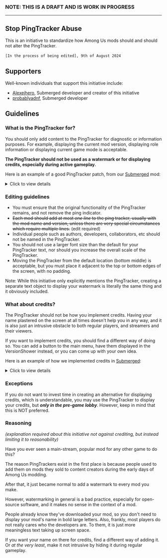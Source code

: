 ### NOTE: THIS IS A DRAFT AND IS WORK IN PROGRESS

---

## Stop PingTracker Abuse
This is an initiative to standardize how Among Us mods should and should not alter the PingTracker.

`[In the process of being edited], 9th of August 2024`

## Supporters
Well-known individuals that support this initiative include:
- [Alexejhero](https://github.com/Alexejhero), Submerged developer and creator of this initiative
- [probablyadnf](https://github.com/simonkellly), Submerged developer

## Guidelines

### What is the PingTracker for?
You should only add content to the PingTracker for diagnostic or information purposes. For example, displaying the current mod version, displaying role information or displaying current game mode is acceptable.

**The PingTracker should not be used as a watermark or for displaying credits, especially during active gameplay.**

Here is an example of a good PingTracker patch, from our [Submerged](https://github.com/SubmergedAmongUs/Submerged) mod:

<details>
<summary>Click to view details</summary>
  
<br>
The PingTracker uses a smaller font to fit and is also displayed only when Submerged is the current map. It's only purpose is so that I can easily identify what version someone is playing if they send me a clip of a bug.
  
![](./Images/PingTracker.png)
  
</details>

### Editing guidelines
- You must ensure that the original functionality of the PingTracker remains, and not remove the ping indicator.
- ~~Each mod should add at most _one line_ to the ping tracker, usually with the mod name and version, unless there are very special circumstances which require multiple lines.~~ (edit required)
- Individual people such as authors, developers, collaborators, etc should not be named in the PingTracker.
- You should not use a larger font size than the default for your PingTracker text, nor should you increase the overall scale of the PingTracker.
- Moving the PingTracker from the default location (bottom middle) is acceptable, but you must place it adjacent to the top or bottom edges of the screen, with no padding.

Note: While this initiative only explicitly mentions the PingTracker, creating a separate text object to display your watermark is literally the same thing and it obviously included.

### What about credits?
The PingTracker should not be how you implement credits. Having your name plastered on the screen at all times doesn't help you in any way, and it is also just an intrusive obstacle to both regular players, and streamers and their viewers.

If you want to implement credits, you should find a different way of doing so. You can add a button to the main menu, have them displayed in the VersionShower instead, or you can come up with your own idea.

Here is an example of how we implemented credits in [Submerged](https://github.com/SubmergedAmongUs/Submerged):

<details>
<summary>Click to view details</summary>
  
<br>
We added a button in the main menu, which when clicked opens a pop-up displaying the credits.
  
![](./Images/Credits-1.png)
![](./Images/Credits-2.png)
  
</details>

### Exceptions
If you do not want to invest time in creating an alternative for displaying credits, which is understandable, you may use the PingTracker to display your credits, but _**only in the pre-game lobby**_. However, keep in mind that this is NOT preferred. 

### Reasoning
_(explanation required about this initiative not against crediting, but instead limiting it to reasonability)_

Have you ever seen a main-stream, popular mod for any other game to do this?

The reason PingTrackers exist in the first place is because people used to add them on mods they sold to content creators during the early days of Among Us modding.

After that, it just became normal to add a watermark to every mod you make.

However, watermarking in general is a bad practice, especially for open-source software, and it makes no sense in the context of a mod.

People already know they've downloaded your mod, so you don't need to display your mod's name in bold large letters. Also, frankly, most players do not really cares who the developers are. To them, it is just more meaningless text taking up screen space.

If you want your name on there for credits, find a different way of adding it. Or _at the very least_, make it not intrusive by hiding it during regular gameplay.
